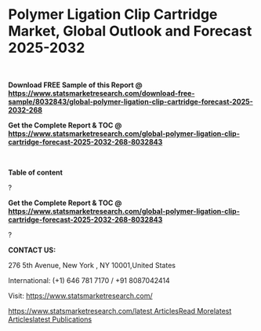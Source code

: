 <h1>Polymer Ligation Clip Cartridge Market, Global Outlook and Forecast 2025-2032</h1><br/><p><strong>Download FREE Sample of this Report @ <a href="https://www.statsmarketresearch.com/download-free-sample/8032843/global-polymer-ligation-clip-cartridge-forecast-2025-2032-268">https://www.statsmarketresearch.com/download-free-sample/8032843/global-polymer-ligation-clip-cartridge-forecast-2025-2032-268</a></strong></p>
 
 
 
 <div><b>Get the Complete Report & TOC @ <a href="https://www.statsmarketresearch.com/global-polymer-ligation-clip-cartridge-forecast-2025-2032-268-8032843">https://www.statsmarketresearch.com/global-polymer-ligation-clip-cartridge-forecast-2025-2032-268-8032843</a></b></div>
 
 
 
 <p><br />
 
 <b>Table of content</b></p>
 
 
 
 <p>? </p>
 
 
 
 <div><b>Get the Complete Report & TOC @ <a href="https://www.statsmarketresearch.com/global-polymer-ligation-clip-cartridge-forecast-2025-2032-268-8032843">https://www.statsmarketresearch.com/global-polymer-ligation-clip-cartridge-forecast-2025-2032-268-8032843</a></b></div>
 
 
 
 <p>? </p>
 
 
 
 <p><b>CONTACT US:</b><br />
 
 276 5th Avenue, New York , NY 10001,United States<br />
 
 International: (+1) 646 781 7170 / +91 8087042414<br />
 
 Visit: <a href="https://www.statsmarketresearch.com/">https://www.statsmarketresearch.com/</a><br />
 
 <a href="https://gyeongbokgung.com">https://www.statsmarketresearch.com/</a><a href="https://hallyeomaritime.com">latest Articles</a><a href="https://jingwansa.com">Read More</a><a href="https://nguoiviet.jp/">latest Articles</a><a href="https://www.intelmarketresearch.com/">latest Publications</a></p>